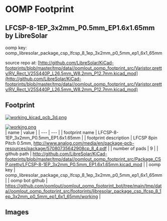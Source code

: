 # OOMP Footprint  
## LFCSP-8-1EP_3x2mm_P0.5mm_EP1.6x1.65mm  by LibreSolar  
  
oomp key: oomp_libresolar_package_csp_lfcsp_8_1ep_3x2mm_p0_5mm_ep1_6x1_65mm  
  
source repo at: [http://github.com/LibreSolar/KiCad-footprints/blob/master/tmp/data//oomlout_oomp_footprint_src/Varistor.pretty/RV_Rect_V25S440P_L26.5mm_W8.2mm_P12.7mm.kicad_mod](http://github.com/LibreSolar/KiCad-footprints/blob/master/tmp/data//oomlout_oomp_footprint_src/Varistor.pretty/RV_Rect_V25S440P_L26.5mm_W8.2mm_P12.7mm.kicad_mod)  
## Footprint  
  
[![working_kicad_pcb_3d.png](working_kicad_pcb_3d_600.png)](working_kicad_pcb_3d.png)  
  
[![working.png](working_600.png)](working.png)  
| name | value | 
| --- | --- | 
| footprint name | LFCSP-8-1EP_3x2mm_P0.5mm_EP1.6x1.65mm | 
| footprint description | LFCSP 8pin Pitch 0.5mm, http://www.analog.com/media/en/package-pcb-resources/package/57080735642908cp_8_4.pdf | 
| number of pads | 9 | 
| github path | http://github.com/LibreSolar/KiCad-footprints/blob/master/tmp/data//oomlout_oomp_footprint_src/Package_CSP.pretty/LFCSP-8-1EP_3x2mm_P0.5mm_EP1.6x1.65mm.kicad_mod | 
| oomp key | oomp_libresolar_package_csp_lfcsp_8_1ep_3x2mm_p0_5mm_ep1_6x1_65mm | 
| oomp bot github | https://github.com/oomlout/oomlout_oomp_footprint_bot/tree/main/tmp/data//oomlout_oomp_footprint_src/footprints/libresolar_package_csp_lfcsp_8_1ep_3x2mm_p0_5mm_ep1_6x1_65mm/working | 
## Images  
